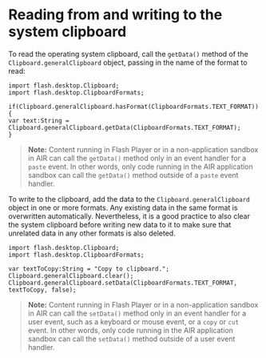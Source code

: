 # Reading from and writing to the system clipboard

To read the operating system clipboard, call the `getData()` method of the
`Clipboard.generalClipboard` object, passing in the name of the format to read:

    import flash.desktop.Clipboard;
    import flash.desktop.ClipboardFormats;

    if(Clipboard.generalClipboard.hasFormat(ClipboardFormats.TEXT_FORMAT)){
    var text:String = Clipboard.generalClipboard.getData(ClipboardFormats.TEXT_FORMAT);
    }

> **Note:** Content running in Flash Player or in a non-application sandbox in
> AIR can call the `getData()` method only in an event handler for a `paste`
> event. In other words, only code running in the AIR application sandbox can
> call the `getData()` method outside of a `paste` event handler.

To write to the clipboard, add the data to the `Clipboard.generalClipboard`
object in one or more formats. Any existing data in the same format is
overwritten automatically. Nevertheless, it is a good practice to also clear the
system clipboard before writing new data to it to make sure that unrelated data
in any other formats is also deleted.

    import flash.desktop.Clipboard;
    import flash.desktop.ClipboardFormats;

    var textToCopy:String = "Copy to clipboard.";
    Clipboard.generalClipboard.clear();
    Clipboard.generalClipboard.setData(ClipboardFormats.TEXT_FORMAT, textToCopy, false);

> **Note:** Content running in Flash Player or in a non-application sandbox in
> AIR can call the `setData()` method only in an event handler for a user event,
> such as a keyboard or mouse event, or a `copy` or `cut` event. In other words,
> only code running in the AIR application sandbox can call the `setData()`
> method outside of a user event handler.
